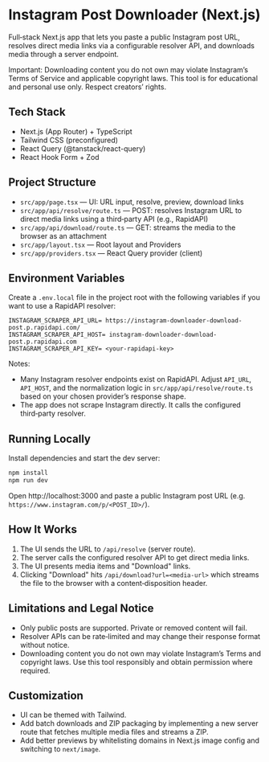# Instagram Post Downloader (Next.js)

Full‑stack Next.js app that lets you paste a public Instagram post URL, resolves direct media links via a configurable resolver API, and downloads media through a server endpoint.

Important: Downloading content you do not own may violate Instagram’s Terms of Service and applicable copyright laws. This tool is for educational and personal use only. Respect creators’ rights.

## Tech Stack

- Next.js (App Router) + TypeScript
- Tailwind CSS (preconfigured)
- React Query (@tanstack/react-query)
- React Hook Form + Zod

## Project Structure

- `src/app/page.tsx` — UI: URL input, resolve, preview, download links
- `src/app/api/resolve/route.ts` — POST: resolves Instagram URL to direct media links using a third‑party API (e.g., RapidAPI)
- `src/app/api/download/route.ts` — GET: streams the media to the browser as an attachment
- `src/app/layout.tsx` — Root layout and Providers
- `src/app/providers.tsx` — React Query provider (client)

## Environment Variables

Create a `.env.local` file in the project root with the following variables if you want to use a RapidAPI resolver:

```
INSTAGRAM_SCRAPER_API_URL= https://instagram-downloader-download-post.p.rapidapi.com/  
INSTAGRAM_SCRAPER_API_HOST= instagram-downloader-download-post.p.rapidapi.com  
INSTAGRAM_SCRAPER_API_KEY= <your-rapidapi-key>
```

Notes:

- Many Instagram resolver endpoints exist on RapidAPI. Adjust `API_URL`, `API_HOST`, and the normalization logic in `src/app/api/resolve/route.ts` based on your chosen provider’s response shape.
- The app does not scrape Instagram directly. It calls the configured third‑party resolver.

## Running Locally

Install dependencies and start the dev server:

```bash
npm install
npm run dev
```

Open http://localhost:3000 and paste a public Instagram post URL (e.g. `https://www.instagram.com/p/<POST_ID>/`).

## How It Works

1. The UI sends the URL to `/api/resolve` (server route).
2. The server calls the configured resolver API to get direct media links.
3. The UI presents media items and "Download" links.
4. Clicking "Download" hits `/api/download?url=<media-url>` which streams the file to the browser with a content‑disposition header.

## Limitations and Legal Notice

- Only public posts are supported. Private or removed content will fail.
- Resolver APIs can be rate‑limited and may change their response format without notice.
- Downloading content you do not own may violate Instagram’s Terms and copyright laws. Use this tool responsibly and obtain permission where required.

## Customization

- UI can be themed with Tailwind.
- Add batch downloads and ZIP packaging by implementing a new server route that fetches multiple media files and streams a ZIP.
- Add better previews by whitelisting domains in Next.js image config and switching to `next/image`.

